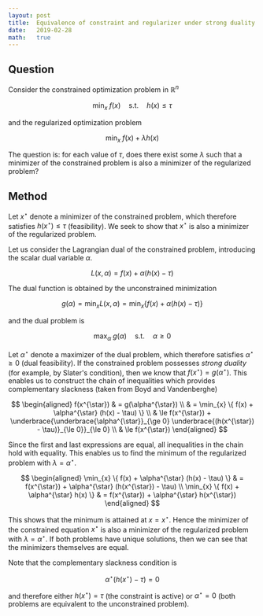 ```yaml
---
layout: post
title:  Equivalence of constraint and regularizer under strong duality
date:   2019-02-28
math:   true
---
```


## Question

Consider the constrained optimization problem in $\mathbb{R}^{n}$

$$ \min_{x} \; f(x) \quad \text{s.t.} \quad h(x) \le \tau $$

and the regularized optimization problem

$$ \min_{x} \; f(x) + \lambda h(x) $$

The question is: for each value of $\tau$, does there exist some $\lambda$ such that a minimizer of the constrained problem is also a minimizer of the regularized problem?

## Method

Let $x^{\star}$ denote a minimizer of the constrained problem, which therefore satisfies $h(x^{\star}) \le \tau$ (feasibility).
We seek to show that $x^{\star}$ is also a minimizer of the regularized problem.

Let us consider the Lagrangian dual of the constrained problem, introducing the scalar dual variable $\alpha$.

$$ L(x, \alpha) = f(x) + \alpha (h(x) - \tau) $$

The dual function is obtained by the unconstrained minimization

$$ g(\alpha) = \min_{x} L(x, \alpha) = \min_{x} \{ f(x) + \alpha (h(x) - \tau) \} $$

and the dual problem is

$$ \max_{\alpha} \; g(\alpha) \quad \text{s.t.} \quad \alpha \ge 0 $$

Let $\alpha^{\star}$ denote a maximizer of the dual problem, which therefore satisfies $\alpha^{\star} \ge 0$ (dual feasibility).
If the constrained problem possesses _strong duality_ (for example, by Slater's condition), then we know that $f(x^{\star}) = g(\alpha^{\star})$.
This enables us to construct the chain of inequalities which provides complementary slackness (taken from Boyd and Vandenberghe)

$$ \begin{aligned}
f(x^{\star}) & = g(\alpha^{\star}) \\
& = \min_{x} \{ f(x) + \alpha^{\star} (h(x) - \tau) \} \\
& \le f(x^{\star}) + \underbrace{\underbrace{\alpha^{\star}}_{\ge 0} \underbrace{(h(x^{\star}) - \tau)}_{\le 0}}_{\le 0} \\
& \le f(x^{\star})
\end{aligned} $$

Since the first and last expressions are equal, all inequalities in the chain hold with equality.
This enables us to find the minimum of the regularized problem with $\lambda = \alpha^{\star}$.

$$ \begin{aligned}
\min_{x} \{ f(x) + \alpha^{\star} (h(x) - \tau) \} & = f(x^{\star}) + \alpha^{\star} (h(x^{\star}) - \tau) \\
\min_{x} \{ f(x) + \alpha^{\star} h(x) \} & = f(x^{\star}) + \alpha^{\star} h(x^{\star})
\end{aligned} $$

This shows that the minimum is attained at $x = x^{\star}$.
Hence the minimizer of the constrained equation $x^{\star}$ is also a minimizer of the regularized problem with $\lambda = \alpha^{\star}$.
If both problems have unique solutions, then we can see that the minimizers themselves are equal.

Note that the complementary slackness condition is

$$ \alpha^{\star} (h(x^{\star}) - \tau) = 0 $$

and therefore either $h(x^{\star}) = \tau$ (the constraint is active) or $\alpha^{\star} = 0$ (both problems are equivalent to the unconstrained problem).
